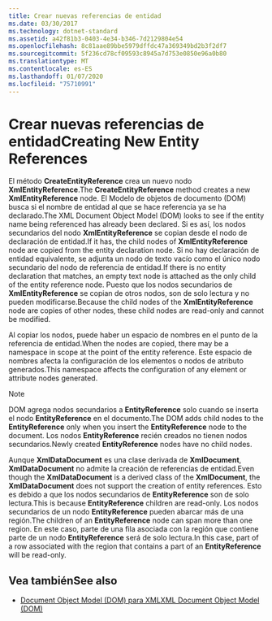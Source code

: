 ```yaml
---
title: Crear nuevas referencias de entidad
ms.date: 03/30/2017
ms.technology: dotnet-standard
ms.assetid: a42f81b3-0403-4e34-b346-7d2129804e54
ms.openlocfilehash: 8c81aae89bbe5979dffdc47a369349bd2b3f2df7
ms.sourcegitcommit: 5f236cd78cf09593c8945a7d753e0850e96a0b80
ms.translationtype: MT
ms.contentlocale: es-ES
ms.lasthandoff: 01/07/2020
ms.locfileid: "75710991"
---
```

# <a name="creating-new-entity-references"></a><span data-ttu-id="d0f1b-102">Crear nuevas referencias de entidad</span><span class="sxs-lookup"><span data-stu-id="d0f1b-102">Creating New Entity References</span></span>
<span data-ttu-id="d0f1b-103">El método **CreateEntityReference** crea un nuevo nodo **XmlEntityReference**.</span><span class="sxs-lookup"><span data-stu-id="d0f1b-103">The **CreateEntityReference** method creates a new **XmlEntityReference** node.</span></span> <span data-ttu-id="d0f1b-104">El Modelo de objetos de documento (DOM) busca si el nombre de entidad al que se hace referencia ya se ha declarado.</span><span class="sxs-lookup"><span data-stu-id="d0f1b-104">The XML Document Object Model (DOM) looks to see if the entity name being referenced has already been declared.</span></span> <span data-ttu-id="d0f1b-105">Si es así, los nodos secundarios del nodo **XmlEntityReference** se copian desde el nodo de declaración de entidad.</span><span class="sxs-lookup"><span data-stu-id="d0f1b-105">If it has, the child nodes of **XmlEntityReference** node are copied from the entity declaration node.</span></span> <span data-ttu-id="d0f1b-106">Si no hay declaración de entidad equivalente, se adjunta un nodo de texto vacío como el único nodo secundario del nodo de referencia de entidad.</span><span class="sxs-lookup"><span data-stu-id="d0f1b-106">If there is no entity declaration that matches, an empty text node is attached as the only child of the entity reference node.</span></span> <span data-ttu-id="d0f1b-107">Puesto que los nodos secundarios de **XmlEntityReference** se copian de otros nodos, son de solo lectura y no pueden modificarse.</span><span class="sxs-lookup"><span data-stu-id="d0f1b-107">Because the child nodes of the **XmlEntityReference** node are copies of other nodes, these child nodes are read-only and cannot be modified.</span></span>  
  
 <span data-ttu-id="d0f1b-108">Al copiar los nodos, puede haber un espacio de nombres en el punto de la referencia de entidad.</span><span class="sxs-lookup"><span data-stu-id="d0f1b-108">When the nodes are copied, there may be a namespace in scope at the point of the entity reference.</span></span> <span data-ttu-id="d0f1b-109">Este espacio de nombres afecta la configuración de los elementos o nodos de atributo generados.</span><span class="sxs-lookup"><span data-stu-id="d0f1b-109">This namespace affects the configuration of any element or attribute nodes generated.</span></span>  
  
> [!NOTE]
> <span data-ttu-id="d0f1b-110">DOM agrega nodos secundarios a **EntityReference** solo cuando se inserta el nodo **EntityReference** en el documento.</span><span class="sxs-lookup"><span data-stu-id="d0f1b-110">The DOM adds child nodes to the **EntityReference** only when you insert the **EntityReference** node to the document.</span></span> <span data-ttu-id="d0f1b-111">Los nodos **EntityReference** recién creados no tienen nodos secundarios.</span><span class="sxs-lookup"><span data-stu-id="d0f1b-111">Newly created **EntityReference** nodes have no child nodes.</span></span>  
  
 <span data-ttu-id="d0f1b-112">Aunque **XmlDataDocument** es una clase derivada de **XmlDocument**, **XmlDataDocument** no admite la creación de referencias de entidad.</span><span class="sxs-lookup"><span data-stu-id="d0f1b-112">Even though the **XmlDataDocument** is a derived class of the **XmlDocument**, the **XmlDataDocument** does not support the creation of entity references.</span></span> <span data-ttu-id="d0f1b-113">Esto es debido a que los nodos secundarios de **EntityReference** son de solo lectura.</span><span class="sxs-lookup"><span data-stu-id="d0f1b-113">This is because **EntityReference** children are read-only.</span></span> <span data-ttu-id="d0f1b-114">Los nodos secundarios de un nodo **EntityReference** pueden abarcar más de una región.</span><span class="sxs-lookup"><span data-stu-id="d0f1b-114">The children of an **EntityReference** node can span more than one region.</span></span> <span data-ttu-id="d0f1b-115">En este caso, parte de una fila asociada con la región que contiene parte de un nodo **EntityReference** será de solo lectura.</span><span class="sxs-lookup"><span data-stu-id="d0f1b-115">In this case, part of a row associated with the region that contains a part of an **EntityReference** will be read-only.</span></span>  
  
## <a name="see-also"></a><span data-ttu-id="d0f1b-116">Vea también</span><span class="sxs-lookup"><span data-stu-id="d0f1b-116">See also</span></span>

- [<span data-ttu-id="d0f1b-117">Document Object Model (DOM) para XML</span><span class="sxs-lookup"><span data-stu-id="d0f1b-117">XML Document Object Model (DOM)</span></span>](../../../../docs/standard/data/xml/xml-document-object-model-dom.md)
